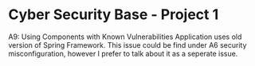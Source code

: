 <H1> Cyber Security Base - Project 1 </H1>

A9: Using Components with Known Vulnerabilities
Application uses old version of Spring Framework. This issue could be find under A6 security misconfiguration, however I prefer to talk about it as a seperate issue.